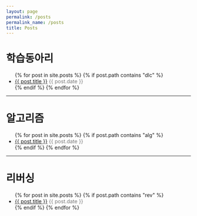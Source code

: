 ```yaml
---
layout: page
permalink: /posts
permalink_name: /posts
title: Posts
---
```


<!-- Lorem [ipsum dolor](read-me) sit amet, consectetur *adipiscing* **elit**, sed do eiusmod tempor incididunt ut labore et dolore magna aliqua. Ut enim ad minim veniam, quis nostrud exercitation ullamco laboris nisi ut aliquip ex ea commodo consequat:

- List Item One -->

# 학습동아리
<ul>
    {% for post in site.posts %}
        {% if post.path contains "dlc" %}
            <li>
            <a href="{{ post.url }}">{{ post.title }}</a> <div style="display:inline; color:#7b7b7b">{{ post.date }}</div>
            </li>
        {% endif %}
    {% endfor %}
</ul>

---

# 알고리즘
<ul>
    {% for post in site.posts %}
        {% if post.path contains "alg" %}
            <li>
            <a href="{{ post.url }}">{{ post.title }}</a> <div style="display:inline; color:#7b7b7b">{{ post.date }}</div>
            </li>
        {% endif %}
    {% endfor %}
</ul>

---

# 리버싱
<ul>
    {% for post in site.posts %}
        {% if post.path contains "rev" %}
            <li>
            <a href="{{ post.url }}">{{ post.title }}</a> <div style="display:inline; color:#7b7b7b">{{ post.date }}</div>
            </li>
        {% endif %}
    {% endfor %}
</ul>
